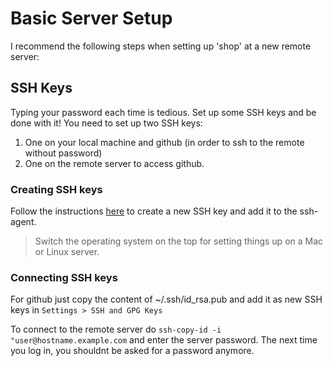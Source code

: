 # Basic Server Setup
I recommend the following steps when setting up 'shop' at a new remote server:

## SSH Keys
Typing your password each time is tedious. Set up some SSH keys and be done with it! You need to set up two SSH keys: 
1. One on your local machine and github (in order to ssh to the remote without password)
2. One on the remote server to access github.

### Creating SSH keys
Follow the instructions [here](https://help.github.com/en/enterprise/2.16/user/articles/generating-a-new-ssh-key-and-adding-it-to-the-ssh-agent) to create a new SSH key and add it to the ssh-agent.
> Switch the operating system on the top for setting things up on a Mac or Linux server.

### Connecting SSH keys
For github just copy the content of ~/.ssh/id_rsa.pub and add it as new SSH keys in `Settings > SSH and GPG Keys`

To connect to the remote server do `ssh-copy-id -i "user@hostname.example.com` and enter the server password. The next time you log in, you shouldnt be asked for a password anymore.

